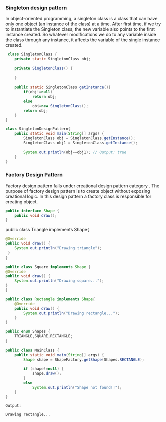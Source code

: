 ### Singleton design pattern

In object-oriented programming, a singleton class is a class that can have only one object (an instance of the class) at a time. After first time, if we try to instantiate the Singleton class, the new variable also points to the first instance created. So whatever modifications we do to any variable inside the class through any instance, it affects the variable of the single instance created.

```java
 class SingletonClass {
	private static SingletonClass obj;
	
	private SingletonClass() {
		
	}
	
	public static SingletonClass getInstance(){
		if(obj!=null)
			return obj;
		else
			obj=new SingletonClass();
		return obj;
	}
}

class SingletonDesignPattern{
	public static void main(String[] args) {
		SingletonClass obj = SingletonClass.getInstance();
		SingletonClass obj1 = SingletonClass.getInstance();
		
		System.out.println(obj==obj1); // Output: true
	}
}
```

### Factory Design Pattern

Factory design pattern falls under creational design pattern category . The purpose of factory design pattern is to create object without exposing creational logic. In this design pattern a factory class is responsible for creating object.

```java
public interface Shape {
	public void draw();
}
```

public class Triangle implements Shape{

```java
@Override
public void draw() {
	System.out.println("Drawing triangle");
 }
}
```

```java
public class Square implements Shape {
@Override
public void draw() {
	System.out.println("Drawing square...");
}
}
```

```java
public class Rectangle implements Shape{
	@Override
	public void draw() {
		System.out.println("Drawing rectangle...");
	}
}
```

```java
public enum Shapes {
	TRIANGLE,SQUARE,RECTANGLE;
}
```

```java
public class MainClass {
	public static void main(String[] args) {
		Shape shape = ShapeFactory.getShape(Shapes.RECTANGLE);
		
		if (shape!=null) {
			shape.draw();
		}
		else
			System.out.println("Shape not found!!");
	}
} 
```

```
Output:

Drawing rectangle...
```

